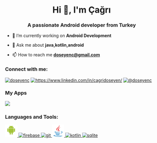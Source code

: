 <h1 align="center">Hi 👋, I'm Çağrı</h1>
<h3 align="center">A passionate Android developer from Turkey</h3>

- 🔭 I’m currently working on **Android Development**

- 💬 Ask me about **java,kotlin,android**

- 📫 How to reach me **doseyenc@gmail.com**

<h3 align="left">Connect with me:</h3>
<p align="left">
<a href="https://twitter.com/doseyenc" target="blank"><img align="center" src="https://raw.githubusercontent.com/rahuldkjain/github-profile-readme-generator/master/src/images/icons/Social/twitter.svg" alt="doseyenc" height="30" width="40" /></a>
<a href="https://linkedin.com/in/https://www.linkedin.com/in/cagridoseyen/" target="blank"><img align="center" src="https://raw.githubusercontent.com/rahuldkjain/github-profile-readme-generator/master/src/images/icons/Social/linked-in-alt.svg" alt="https://www.linkedin.com/in/cagridoseyen/" height="30" width="40" /></a>
<a href="https://medium.com/@doseyenc" target="blank"><img align="center" src="https://raw.githubusercontent.com/rahuldkjain/github-profile-readme-generator/master/src/images/icons/Social/medium.svg" alt="@doseyenc" height="30" width="40" /></a>

</p>
<h3 align="left">My Apps</h3>
<p>
<code><a href="https://play.google.com/store/apps/developer?id=doseyencApps" target="_blank"><img height="50" src="https://www.vectorlogo.zone/logos/google_play/google_play-tile.svg"></a></code>
</p>

<h3 align="left">Languages and Tools:</h3>
<p align="left"> <a href="https://developer.android.com" target="_blank" rel="noreferrer"> <img src="https://raw.githubusercontent.com/devicons/devicon/master/icons/android/android-original-wordmark.svg" alt="android" width="40" height="40"/> </a> <a href="https://firebase.google.com/" target="_blank" rel="noreferrer"> <img src="https://www.vectorlogo.zone/logos/firebase/firebase-icon.svg" alt="firebase" width="40" height="40"/> </a> <a href="https://git-scm.com/" target="_blank" rel="noreferrer"> <img src="https://www.vectorlogo.zone/logos/git-scm/git-scm-icon.svg" alt="git" width="40" height="40"/> </a> <a href="https://www.java.com" target="_blank" rel="noreferrer"> <img src="https://raw.githubusercontent.com/devicons/devicon/master/icons/java/java-original.svg" alt="java" width="40" height="40"/> </a> <a href="https://kotlinlang.org" target="_blank" rel="noreferrer"> <img src="https://www.vectorlogo.zone/logos/kotlinlang/kotlinlang-icon.svg" alt="kotlin" width="40" height="40"/> </a> <a href="https://www.sqlite.org/" target="_blank" rel="noreferrer"> <img src="https://www.vectorlogo.zone/logos/sqlite/sqlite-icon.svg" alt="sqlite" width="40" height="40"/> </a> </p>
